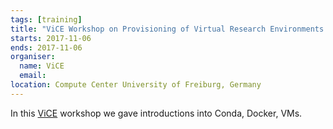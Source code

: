 ```yaml
---
tags: [training]
title: "ViCE Workshop on Provisioning of Virtual Research Environments and Data Management"
starts: 2017-11-06
ends: 2017-11-06
organiser:
  name: ViCE
  email: 
location: Compute Center University of Freiburg, Germany
---
```


In this [ViCE](https://www.rz.uni-freiburg.de/rz/aktuell/vice-gestartet) workshop we gave introductions into Conda, Docker, VMs.